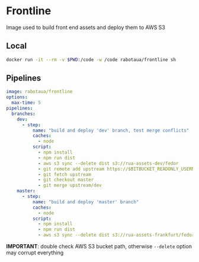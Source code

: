 # Frontline

Image used to build front end assets and deploy them to AWS S3

## Local

```sh
docker run -it --rm -v $PWD:/code -w /code rabotaua/frontline sh
```

## Pipelines

```yml
image: rabotaua/frontline
options:
  max-time: 5
pipelines:
  branches:
    dev:
      - step:
          name: "build and deploy 'dev' branch, test merge conflicts"
          caches:
            - node
          script:
            - npm install
            - npm run dist
            - aws s3 sync --delete dist s3://rua-assets-dev/fedor
            - git remote add upstream https://$BITBUCKET_READONLY_USERNAME:$BITBUCKET_READONLY_PASSWORD@bitbucket.org/$BITBUCKET_REPO_OWNER/$BITBUCKET_REPO_SLUG.git
            - git fetch upstream
            - git checkout master
            - git merge upstream/dev
    master:
      - step:
          name: "build and deploy 'master' branch"
          caches:
            - node
          script:
            - npm install
            - npm run dist
            - aws s3 sync --delete dist s3://rua-assets-frankfurt/fedor
```

**IMPORTANT**: double check AWS S3 bucket path, otherwise `--delete` option may corrupt everything